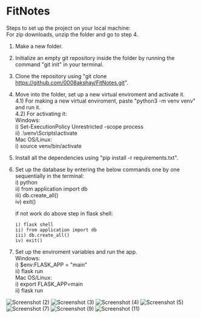 # FitNotes
Steps to set up the project on your local machine:  
For zip downloads, unzip the folder and go to step 4.
1) Make a new folder.  
2) Initialize an empty git repository inside the folder by running the command "git init" in your terminal.  
3) Clone the repository using "git clone https://github.com/0008akshay/FitNotes.git".  
4) Move into the folder, set up a new virtual enviroment and activate it.  
   4.1) For making a new virtual enviroment, paste "python3 -m venv venv" and run it.  
   4.2) For activating it:  
        Windows:  
        i) Set-ExecutionPolicy Unrestricted -scope process  
        ii) .\venv\Scripts\activate  
        Mac OS/Linux:  
        i) source venv/bin/activate  
5) Install all the dependencies using "pip install -r requirements.txt".  
6) Set up the database by entering the below commands one by one sequentially in the terminal:  
   i) python  
   ii) from application import db  
   iii) db.create_all()  
   iv) exit()  

   if not work do above step in flask shell:
   ```
   i) flask shell
   ii) from application import db
   iii) db.create_all()
   iv) exit()
   ```
7) Set up the enviroment variables and run the app.  
   Windows:  
   i) $env:FLASK_APP = "main"  
   ii) flask run  
   Mac OS/Linux:  
   i) export FLASK_APP=main  
   ii) flask run  
   
   
  ![Screenshot (2)](https://user-images.githubusercontent.com/76953374/219940291-351f75fe-83bd-497e-a423-c939d8a6461b.png)
  ![Screenshot (3)](https://user-images.githubusercontent.com/76953374/219940317-1cb23289-23af-45a1-a2d5-f33f8b9885ab.png)
  ![Screenshot (4)](https://user-images.githubusercontent.com/76953374/219940327-ce5a0767-c63c-44bd-8772-1e8ce4d91031.png)
  ![Screenshot (5)](https://user-images.githubusercontent.com/76953374/219940337-46d7b784-ab82-4a7b-a494-2d89bd175bbd.png)
  ![Screenshot (7)](https://user-images.githubusercontent.com/76953374/219940355-d5d67fea-3cf6-4dd9-80ea-e88624c2b0da.png)
  ![Screenshot (9)](https://user-images.githubusercontent.com/76953374/219940367-c6d77c6d-0c8e-4532-a337-edcf5065e341.png)
  ![Screenshot (11)](https://user-images.githubusercontent.com/76953374/219940385-686d3fa8-3314-4efe-8bc0-8251e8e56516.png)
